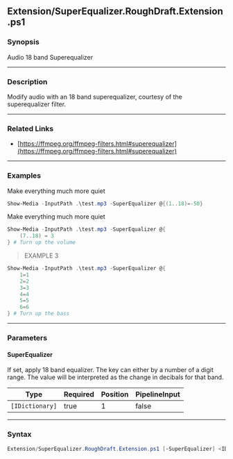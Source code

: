Extension/SuperEqualizer.RoughDraft.Extension.ps1
-------------------------------------------------




### Synopsis
Audio 18 band Superequalizer



---


### Description

Modify audio with an 18 band superequalizer, courtesy of the superequalizer filter.



---


### Related Links
* [https://ffmpeg.org/ffmpeg-filters.html#superequalizer](https://ffmpeg.org/ffmpeg-filters.html#superequalizer)





---


### Examples
Make everything much more quiet

```PowerShell
Show-Media -InputPath .\test.mp3 -SuperEqualizer @{(1..18)=-50}
```
Make everything much more quiet

```PowerShell
Show-Media -InputPath .\test.mp3 -SuperEqualizer @{
    (7..18) = 3 
} # Turn up the volume
```
> EXAMPLE 3

```PowerShell
Show-Media -InputPath .\test.mp3 -SuperEqualizer @{
    1=1
    2=2
    3=3
    4=4
    5=5
    6=6        
} # Turn up the bass
```


---


### Parameters
#### **SuperEqualizer**

If set, apply 18 band equalizer.
The key can either by a number of a digit range.
The value will be interpreted as the change in decibals for that band.






|Type           |Required|Position|PipelineInput|
|---------------|--------|--------|-------------|
|`[IDictionary]`|true    |1       |false        |





---


### Syntax
```PowerShell
Extension/SuperEqualizer.RoughDraft.Extension.ps1 [-SuperEqualizer] <IDictionary> [<CommonParameters>]
```
